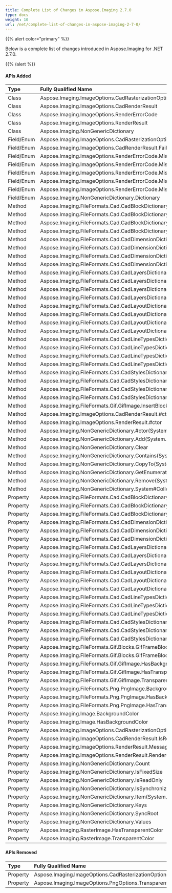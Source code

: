 ```yaml
---
title: Complete List of Changes in Aspose.Imaging 2.7.0
type: docs
weight: 10
url: /net/complete-list-of-changes-in-aspose-imaging-2-7-0/
---
```


{{% alert color="primary" %}} 

Below is a complete list of changes introduced in Aspose.Imaging for .NET 2.7.0.

{{% /alert %}} 
#### **APIs Added**

|**Type** |**Fully Qualified Name** |
| :- | :- |
|Class|Aspose.Imaging.ImageOptions.CadRasterizationOptions.CadRenderHandler|
|Class|Aspose.Imaging.ImageOptions.CadRenderResult|
|Class|Aspose.Imaging.ImageOptions.RenderErrorCode|
|Class|Aspose.Imaging.ImageOptions.RenderResult|
|Class|Aspose.Imaging.NonGenericDictionary|
|Field/Enum|Aspose.Imaging.ImageOptions.CadRasterizationOptions.RenderResult|
|Field/Enum|Aspose.Imaging.ImageOptions.CadRenderResult.Failures|
|Field/Enum|Aspose.Imaging.ImageOptions.RenderErrorCode.MissingBlocks|
|Field/Enum|Aspose.Imaging.ImageOptions.RenderErrorCode.MissingDimensionStyles|
|Field/Enum|Aspose.Imaging.ImageOptions.RenderErrorCode.MissingHeader|
|Field/Enum|Aspose.Imaging.ImageOptions.RenderErrorCode.MissingLayouts|
|Field/Enum|Aspose.Imaging.ImageOptions.RenderErrorCode.MissingStyles|
|Field/Enum|Aspose.Imaging.NonGenericDictionary.Dictionary|
|Method|Aspose.Imaging.FileFormats.Cad.CadBlockDictionary.Add(System.String,Aspose.Imaging.FileFormats.Cad.CadObjects.CadBlockEntity)|
|Method|Aspose.Imaging.FileFormats.Cad.CadBlockDictionary.ContainsKey(System.String)|
|Method|Aspose.Imaging.FileFormats.Cad.CadBlockDictionary.Remove(System.String)|
|Method|Aspose.Imaging.FileFormats.Cad.CadBlockDictionary.TryGetValue(System.String,Aspose.Imaging.FileFormats.Cad.CadObjects.CadBlockEntity@)|
|Method|Aspose.Imaging.FileFormats.Cad.CadDimensionDictionary.Add(System.String,Aspose.Imaging.FileFormats.Cad.CadTables.CadDimensionStyleTable)|
|Method|Aspose.Imaging.FileFormats.Cad.CadDimensionDictionary.ContainsKey(System.String)|
|Method|Aspose.Imaging.FileFormats.Cad.CadDimensionDictionary.Remove(System.String)|
|Method|Aspose.Imaging.FileFormats.Cad.CadDimensionDictionary.TryGetValue(System.String,Aspose.Imaging.FileFormats.Cad.CadTables.CadDimensionStyleTable@)|
|Method|Aspose.Imaging.FileFormats.Cad.CadLayersDictionary.Add(System.String,Aspose.Imaging.FileFormats.Cad.CadTables.CadLayerTable)|
|Method|Aspose.Imaging.FileFormats.Cad.CadLayersDictionary.ContainsKey(System.String)|
|Method|Aspose.Imaging.FileFormats.Cad.CadLayersDictionary.Remove(System.String)|
|Method|Aspose.Imaging.FileFormats.Cad.CadLayersDictionary.TryGetValue(System.String,Aspose.Imaging.FileFormats.Cad.CadTables.CadLayerTable@)|
|Method|Aspose.Imaging.FileFormats.Cad.CadLayoutDictionary.Add(System.String,Aspose.Imaging.FileFormats.Cad.CadObjects.CadLayout)|
|Method|Aspose.Imaging.FileFormats.Cad.CadLayoutDictionary.ContainsKey(System.String)|
|Method|Aspose.Imaging.FileFormats.Cad.CadLayoutDictionary.Remove(System.String)|
|Method|Aspose.Imaging.FileFormats.Cad.CadLayoutDictionary.TryGetValue(System.String,Aspose.Imaging.FileFormats.Cad.CadObjects.CadLayout@)|
|Method|Aspose.Imaging.FileFormats.Cad.CadLineTypesDictionary.Add(System.String,Aspose.Imaging.FileFormats.Cad.CadTables.CadLineTypeTableObject)|
|Method|Aspose.Imaging.FileFormats.Cad.CadLineTypesDictionary.ContainsKey(System.String)|
|Method|Aspose.Imaging.FileFormats.Cad.CadLineTypesDictionary.Remove(System.String)|
|Method|Aspose.Imaging.FileFormats.Cad.CadLineTypesDictionary.TryGetValue(System.String,Aspose.Imaging.FileFormats.Cad.CadTables.CadLineTypeTableObject@)|
|Method|Aspose.Imaging.FileFormats.Cad.CadStylesDictionary.Add(System.String,Aspose.Imaging.FileFormats.Cad.CadTables.CadStyleTableObject)|
|Method|Aspose.Imaging.FileFormats.Cad.CadStylesDictionary.ContainsKey(System.String)|
|Method|Aspose.Imaging.FileFormats.Cad.CadStylesDictionary.Remove(System.String)|
|Method|Aspose.Imaging.FileFormats.Cad.CadStylesDictionary.TryGetValue(System.String,Aspose.Imaging.FileFormats.Cad.CadTables.CadStyleTableObject@)|
|Method|Aspose.Imaging.FileFormats.Gif.GifImage.InsertBlock(System.Int32,Aspose.Imaging.FileFormats.Gif.IGifBlock)|
|Method|Aspose.Imaging.ImageOptions.CadRenderResult.#ctor|
|Method|Aspose.Imaging.ImageOptions.RenderResult.#ctor|
|Method|Aspose.Imaging.NonGenericDictionary.#ctor(System.Collections.IDictionary)|
|Method|Aspose.Imaging.NonGenericDictionary.Add(System.Object,System.Object)|
|Method|Aspose.Imaging.NonGenericDictionary.Clear|
|Method|Aspose.Imaging.NonGenericDictionary.Contains(System.Object)|
|Method|Aspose.Imaging.NonGenericDictionary.CopyTo(System.Array,System.Int32)|
|Method|Aspose.Imaging.NonGenericDictionary.GetEnumerator|
|Method|Aspose.Imaging.NonGenericDictionary.Remove(System.Object)|
|Method|Aspose.Imaging.NonGenericDictionary.System#Collections#IEnumerable#GetEnumerator|
|Property|Aspose.Imaging.FileFormats.Cad.CadBlockDictionary.Item(System.String)|
|Property|Aspose.Imaging.FileFormats.Cad.CadBlockDictionary.KeysTyped|
|Property|Aspose.Imaging.FileFormats.Cad.CadBlockDictionary.ValuesTyped|
|Property|Aspose.Imaging.FileFormats.Cad.CadDimensionDictionary.Item(System.String)|
|Property|Aspose.Imaging.FileFormats.Cad.CadDimensionDictionary.KeysTyped|
|Property|Aspose.Imaging.FileFormats.Cad.CadDimensionDictionary.ValuesTyped|
|Property|Aspose.Imaging.FileFormats.Cad.CadLayersDictionary.Item(System.String)|
|Property|Aspose.Imaging.FileFormats.Cad.CadLayersDictionary.KeysTyped|
|Property|Aspose.Imaging.FileFormats.Cad.CadLayersDictionary.ValuesTyped|
|Property|Aspose.Imaging.FileFormats.Cad.CadLayoutDictionary.Item(System.String)|
|Property|Aspose.Imaging.FileFormats.Cad.CadLayoutDictionary.KeysTyped|
|Property|Aspose.Imaging.FileFormats.Cad.CadLayoutDictionary.ValuesTyped|
|Property|Aspose.Imaging.FileFormats.Cad.CadLineTypesDictionary.Item(System.String)|
|Property|Aspose.Imaging.FileFormats.Cad.CadLineTypesDictionary.KeysTyped|
|Property|Aspose.Imaging.FileFormats.Cad.CadLineTypesDictionary.ValuesTyped|
|Property|Aspose.Imaging.FileFormats.Cad.CadStylesDictionary.Item(System.String)|
|Property|Aspose.Imaging.FileFormats.Cad.CadStylesDictionary.KeysTyped|
|Property|Aspose.Imaging.FileFormats.Cad.CadStylesDictionary.ValuesTyped|
|Property|Aspose.Imaging.FileFormats.Gif.Blocks.GifFrameBlock.HasTransparentColor|
|Property|Aspose.Imaging.FileFormats.Gif.Blocks.GifFrameBlock.TransparentColor|
|Property|Aspose.Imaging.FileFormats.Gif.GifImage.HasBackgroundColor|
|Property|Aspose.Imaging.FileFormats.Gif.GifImage.HasTransparentColor|
|Property|Aspose.Imaging.FileFormats.Gif.GifImage.TransparentColor|
|Property|Aspose.Imaging.FileFormats.Png.PngImage.BackgroundColor|
|Property|Aspose.Imaging.FileFormats.Png.PngImage.HasBackgroundColor|
|Property|Aspose.Imaging.FileFormats.Png.PngImage.HasTransparentColor|
|Property|Aspose.Imaging.Image.BackgroundColor|
|Property|Aspose.Imaging.Image.HasBackgroundColor|
|Property|Aspose.Imaging.ImageOptions.CadRasterizationOptions.Layouts|
|Property|Aspose.Imaging.ImageOptions.CadRenderResult.IsRenderComplete|
|Property|Aspose.Imaging.ImageOptions.RenderResult.Message|
|Property|Aspose.Imaging.ImageOptions.RenderResult.RenderCode|
|Property|Aspose.Imaging.NonGenericDictionary.Count|
|Property|Aspose.Imaging.NonGenericDictionary.IsFixedSize|
|Property|Aspose.Imaging.NonGenericDictionary.IsReadOnly|
|Property|Aspose.Imaging.NonGenericDictionary.IsSynchronized|
|Property|Aspose.Imaging.NonGenericDictionary.Item(System.Object)|
|Property|Aspose.Imaging.NonGenericDictionary.Keys|
|Property|Aspose.Imaging.NonGenericDictionary.SyncRoot|
|Property|Aspose.Imaging.NonGenericDictionary.Values|
|Property|Aspose.Imaging.RasterImage.HasTransparentColor|
|Property|Aspose.Imaging.RasterImage.TransparentColor|
#### **APIs Removed**

|**Type** |**Fully Qualified Name** |
| :- | :- |
|Property|Aspose.Imaging.ImageOptions.CadRasterizationOptions.LayoutName|
|Property|Aspose.Imaging.ImageOptions.PngOptions.TransparentColor|

